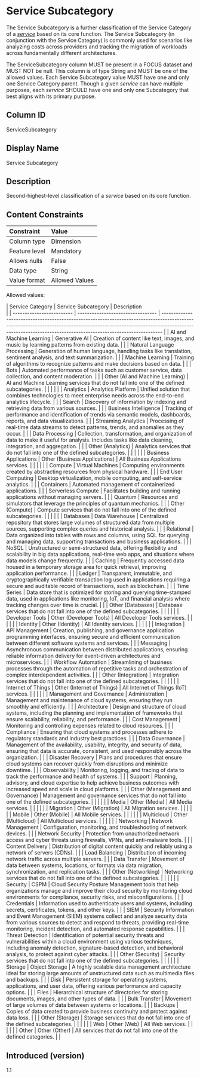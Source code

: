 # Service Subcategory

The Service Subcategory is a further classification of the Service Category of a [*service*](#glossary:service) based on its core function.  The Service Subcategory (in conjunction with the Service Category) is commonly used for scenarios like analyzing costs across providers and tracking the migration of workloads across fundamentally different architectures.  

The ServiceSubcategory column MUST be present in a FOCUS dataset and MUST NOT be null. This column is of type String and MUST be one of the allowed values.  Each Service Subcategory value MUST have one and only one Service Category parent. Though a given *service* can have multiple purposes, each *service* SHOULD have one and only one Subcategory that best aligns with its primary purpose. 

## Column ID

ServiceSubcategory

## Display Name

Service Subcategory

## Description

Second-highest-level classification of a *service* based on its core function.

## Content Constraints

| Constraint      | Value          |
| :-------------- | :------------- |
| Column type     | Dimension      |
| Feature level   | Mandatory      |
| Allows nulls    | False          |
| Data type       | String         |
| Value format    | Allowed Values |

Allowed values:

| Service Category              | Service Subcategory       | Description                                                                                                                                                   
                                                                                                                                                                                                   |
| ------------------------- | --------------------------------- | ------------------------------------------------------------------------------------------------------------------------------------------------------------------------------------------------------------------------------------------ |
| AI and Machine Learning   | Generative AI                     | Creation of content like text, images, and music by learning patterns from existing data.                                                                                                                                                  |
|                           | Natural Language Processing       | Generation of human language, handling tasks like translation, sentiment analysis, and text summarization.                                                                                                                                 |
|                           | Machine Learning                  | Training of algorithms to recognize patterns and make decisions based on data.                                                                                                                                                             |
|                           | Bots                              | Automated performance of tasks such as customer service, data collection, and content moderation.                                                                                                                                          |
|                           | Other (AI and Machine Learning)   | AI and Machine Learning services that do not fall into one of the defined subcategories.                                                                                                                                                   |
|                           |                                   |                                                                                                                                                                                                                                            |
| Analytics                 | Analytics Platform                | Unified solution that combines technologies to meet enterprise needs across the end-to-end analytics lifecycle.                                                                                                                            |
|                           | Search                            | Discovery of information by indexing and retrieving data from various sources.                                                                                                                                                             |
|                           | Business Intelligence             | Tracking of performance and identification of trends via semantic models, dashboards, reports, and data visualizations.                                                                                                                    |
|                           | Streaming Analytics               | Processing of real-time data streams to detect patterns, trends, and anomalies as they occur.                                                                                                                                              |
|                           | Data Processing                   | Collection, transformation, and organization of data to make it useful for analysis. Includes tasks like data cleaning, integration, and aggregation.                                                                                      |
|                           | Other (Analytics)                 | Analytics services that do not fall into one of the defined subcategories.                                                                                                                                                                 |
|                           |                                   |                                                                                                                                                                                                                                            |
| Business Applications     | Other (Business Applications)     | All Business Applications services.                                                                                                                                                                                                        |
|                           |                                   |                                                                                                                                                                                                                                            |
| Compute                   | Virtual Machines                  | Computing environments created by abstracting resources from physical hardware.                                                                                                           |
|                           | End User Computing                | Desktop virtualization, mobile computing, and self-service analytics.                                                                                                                                                                      |
|                           | Containers                        | Automated management of containerized applications.                                                                                                                                                                                        |
|                           | Serverless Compute                | Facilitates building and running applications without managing servers.                                                                                                                                                                    |
|                           | Quantum                           | Resources and simulators that leverage the principles of quantum mechanics.                                                                                                                                               |
|                           | Other (Compute)                   | Compute services that do not fall into one of the defined subcategories.                                                                                                                                                                   |
|                           |                                   |                                                                                                                                                                                                                                            |
| Databases                 | Data Warehouse                    | Centralized repository that stores large volumes of structured data from multiple sources, supporting complex queries and historical analysis.                                                                                             |
|                           | Relational                        | Data organized into tables with rows and columns, using SQL for querying and managing data, supporting transactions and business applications.                                                                                             |
|                           | NoSQL                             | Unstructured or semi-structured data, offering flexibility and scalability in big data applications, real-time web apps, and situations where data models change frequently.                                                               |
|                           | Caching                           | Frequently accessed data housed in a temporary storage area for quick retrieval, improving application performance.                                                                                                                        |
|                           | Ledger                            | Transparent, immutable, and cryptographically verifiable transaction log used in applications requiring a secure and auditable record of transactions, such as blockchain.                                                                 |
|                           | Time Series                       | Data store that is optimized for storing and querying time-stamped data, used in applications like monitoring, IoT, and financial analysis where tracking changes over time is crucial.                                                    |
|                           | Other (Databases)                 | Database services that do not fall into one of the defined subcategories.                                                                                                                                                                  |
|                           |                                   |                                                                                                                                                                                                                                            |
| Developer Tools           | Other (Developer Tools)           | All Developer Tools services.                                                                                                                                                                                                              |
|                           |                                   |                                                                                                                                                                                                                                            |
| Identity                  | Other (Identity)                  | All Identity services.                                                                                                                                                                                                                     |
|                           |                                   |                                                                                                                                                                                                                                            |
| Integration               | API Management                    | Creation, publishing, and governance application programming interfaces, ensuring secure and efficient communication between different software systems and services.                                                                      |
|                           | Messaging                         | Asynchronous communication between distributed applications, ensuring reliable information delivery for event-driven architectures and microservices.                                                                                      |
|                           | Workflow Automation               | Streamlining of business processes through the automation of repetitive tasks and orchestration of complex interdependent activities.                                                                                                      |
|                           | Other (Integration)               | Integration services that do not fall into one of the defined subcategories.                                                                                                                                                               |
|                           |                                   |                                                                                                                                                                                                                                            |
| Internet of Things        | Other (Internet of Things)        | All Internet of Things (IoT) services.                                                                                                                                                                                                     |
|                           |                                   |                                                                                                                                                                                                                                            |
| Management and Governance | Administration                    | Management and maintenance of cloud systems, ensuring they run smoothly and efficiently.                                                                                                                                                   |
|                           | Architecture                      | Design and structure of cloud systems, including the planning and implementation of frameworks that ensure scalability, reliability, and performance.                                                                                      |
|                           | Cost Management                   | Monitoring and controlling expenses related to cloud resources.                                                                                                                                                                            |
|                           | Compliance                        | Ensuring that cloud systems and processes adhere to regulatory standards and industry best practices.                                                                                                                                      |
|                           | Data Governance                   | Management of the availability, usability, integrity, and security of data, ensuring that data is accurate, consistent, and used responsibly across the organization.                                                                      |
|                           | Disaster Recovery                 | Plans and procedures that ensure cloud systems can recover quickly from disruptions and minimize downtime.                                                                                                                                 |
|                           | Observability                     | Monitoring, logging, and tracing of data to track the performance and health of systems.                                                                                                                                                   |
|                           | Support                           | Planning, advisory, and cloud expertise to help achieve business outcomes with increased speed and scale in cloud platforms.                                                                                                               |
|                           | Other (Management and Governance) | Management and governance services that do not fall into one of the defined subcategories.                                                                                                                                                 |
|                           |                                   |                                                                                                                                                                                                                                            |
| Media                     | Other (Media)                     | All Media services.                                                                                                                                                                                                                        |
|                           |                                   |                                                                                                                                                                                                                                            |
| Migration                 | Other (Migration)                 | All Migration services.                                                                                                                                                                                                                    |
|                           |                                   |                                                                                                                                                                                                                                            |
| Mobile                    | Other (Mobile)                    | All Mobile services.                                                                                                                                                                                                                       |
|                           |                                   |                                                                                                                                                                                                                                            |
| Multicloud                | Other (Multicloud)                | All Multicloud services.                                                                                                                                                                                                                   |
|                           |                                   |                                                                                                                                                                                                                                            |
| Networking                | Network Management                | Configuration, monitoring, and troubleshooting of network devices.                                                                                                                                                                         |
|                           | Network Security                  | Protection from unauthorized network access and cyber threats using firewalls, VPNs, and anti-malware tools.                                                                                                                               |
|                           | Content Delivery                  | Distribution of digital content quickly and reliably using a network of servers (CDNs).                                                                                                                                                    |
|                           | Load Balancing                    | Distribution of incoming network traffic across multiple servers.                                                                                                                                               |
|                           | Data Transfer                     | Movement of data between systems, locations, or formats via data migration, synchronization, and replication tasks.                                                                                                                        |
|                           | Other (Networking)                | Networking services that do not fall into one of the defined subcategories.                                                                                                                                                                |
|                           |                                   |                                                                                                                                                                                                                                            |
| Security                  | CSPM                              | Cloud Security Posture Management tools that help organizations manage and improve their cloud security by monitoring cloud environments for compliance, security risks, and misconfigurations.                                            |
|                           | Credentials                       | Information used to authenticate users and systems, including secrets, certificates, tokens, and other keys.                                                                                                                               |
|                           | SIEM                              | Security Information and Event Management (SIEM) systems collect and analyze security data from various sources to detect and respond to threats, providing real-time monitoring, incident detection, and automated response capabilities. |
|                           | Threat Detection                  | Identification of potential security threats and vulnerabilities within a cloud environment using various techniques, including anomaly detection, signature-based detection, and behavioral analysis, to protect against cyber attacks.   |
|                           | Other (Security)                  | Security services that do not fall into one of the defined subcategories.                                                                                                                                                                  |
|                           |                                   |                                                                                                                                                                                                                                            |
| Storage                   | Object Storage                    | A highly scalable data management architecture ideal for storing large amounts of unstructured data such as multimedia files and backups.                                                                                                  |
|                           | Disk                              | Persistent storage for operating systems, applications, and user data, offering various performance and capacity options.                                                                                                                  |
|                           | Files                             | Hierarchical structure of directories for storing documents, images, and other types of data.                                                                                                                                              |
|                           | Bulk Transfer                     | Movement of large volumes of data between systems or locations.                                                                                                                                                                            |
|                           | Backups                           | Copies of data created to provide business continuity and protect against data loss.                                                                                                                                                       |
|                           | Other (Storage)                   | Storage services that do not fall into one of the defined subcategories.                                                                                                                                                                   |
|                           |                                   |                                                                                                                                                                                                                                            |
| Web                       | Other (Web)                       | All Web services.                                                                                                                                                                                                                          |
|                           |                                   |                                                                                                                                                                                                                                            |
| Other                     | Other (Other)                     | All services that do not fall into one of the defined categories.                                                                                                                                                                          |                                                                                                                                                                         |

## Introduced (version)

1.1
